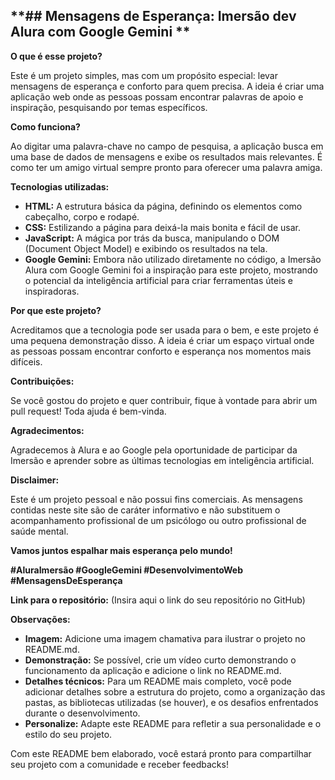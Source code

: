 ## **##  Mensagens de Esperança: Imersão dev Alura com Google Gemini **

**O que é esse projeto?**

Este é um projeto simples, mas com um propósito especial: levar mensagens de esperança e conforto para quem precisa. A ideia é criar uma aplicação web onde as pessoas possam encontrar palavras de apoio e inspiração, pesquisando por temas específicos.

**Como funciona?**

Ao digitar uma palavra-chave no campo de pesquisa, a aplicação busca em uma base de dados de mensagens e exibe os resultados mais relevantes. É como ter um amigo virtual sempre pronto para oferecer uma palavra amiga.

**Tecnologias utilizadas:**

* **HTML:** A estrutura básica da página, definindo os elementos como cabeçalho, corpo e rodapé.
* **CSS:** Estilizando a página para deixá-la mais bonita e fácil de usar.
* **JavaScript:** A mágica por trás da busca, manipulando o DOM (Document Object Model) e exibindo os resultados na tela.
* **Google Gemini:** Embora não utilizado diretamente no código, a Imersão Alura com Google Gemini foi a inspiração para este projeto, mostrando o potencial da inteligência artificial para criar ferramentas úteis e inspiradoras.

**Por que este projeto?**

Acreditamos que a tecnologia pode ser usada para o bem, e este projeto é uma pequena demonstração disso. A ideia é criar um espaço virtual onde as pessoas possam encontrar conforto e esperança nos momentos mais difíceis.

**Contribuições:**

Se você gostou do projeto e quer contribuir, fique à vontade para abrir um pull request! Toda ajuda é bem-vinda.

**Agradecimentos:**

Agradecemos à Alura e ao Google pela oportunidade de participar da Imersão e aprender sobre as últimas tecnologias em inteligência artificial.

**Disclaimer:**

Este é um projeto pessoal e não possui fins comerciais. As mensagens contidas neste site são de caráter informativo e não substituem o acompanhamento profissional de um psicólogo ou outro profissional de saúde mental.

**Vamos juntos espalhar mais esperança pelo mundo!**

**#AluraImersão #GoogleGemini #DesenvolvimentoWeb #MensagensDeEsperança**

**Link para o repositório:** (Insira aqui o link do seu repositório no GitHub)

**Observações:**

* **Imagem:** Adicione uma imagem chamativa para ilustrar o projeto no README.md.
* **Demonstração:** Se possível, crie um vídeo curto demonstrando o funcionamento da aplicação e adicione o link no README.md.
* **Detalhes técnicos:** Para um README mais completo, você pode adicionar detalhes sobre a estrutura do projeto, como a organização das pastas, as bibliotecas utilizadas (se houver), e os desafios enfrentados durante o desenvolvimento.
* **Personalize:** Adapte este README para refletir a sua personalidade e o estilo do seu projeto.

Com este README bem elaborado, você estará pronto para compartilhar seu projeto com a comunidade e receber feedbacks! 
